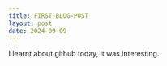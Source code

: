 ```yaml
---
title: FIRST-BLOG-POST
layout: post
date: 2024-09-09
---
```


I learnt about github today, it was interesting. 
